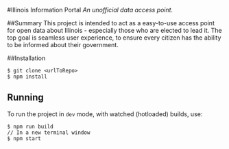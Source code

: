 #Illinois Information Portal
_An unofficial data access point._

##Summary
This project is intended to act as a easy-to-use access point for open data about Illinois - especially those who are elected to lead it. The top goal is seamless user experience, to ensure every citizen has the ability to be informed about their government. 

##Installation

```
$ git clone <urlToRepo>
$ npm install
```

## Running

To run the project in `dev` mode, with watched (hotloaded) builds, use:

```
$ npm run build
// In a new terminal window
$ npm start
```